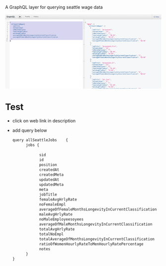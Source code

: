 A GraphQL layer for querying seattle wage data

![alt text](screenshot.png)



# Test
- click on web link in description
- add query below


      query allSeattleJobs    {
            jobs {  

                  sid  
                  id   
                  position
                  createdAt
                  createdMeta
                  updatedAt
                  updatedMeta
                  meta
                  jobTitle
                  femaleAvgHrlyRate
                  noFemaleEmpl
                  averageOfFemaleMonthsLongevityInCurrentClassification
                  maleAvgHrlyRate
                  noMaleEmployeesoyees
                  averageOfMaleMonthsLongevityInCurrentClassification
                  totalAvgHrlyRate
                  totalNoEmpl
                  totalAverageOfMonthsLongevityInCurrentClassification
                  ratioOfWomenHourlyRateToMenHourlyRatePercentage
                  notes    
            }  
      }
